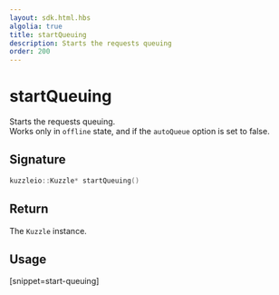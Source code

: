 ```yaml
---
layout: sdk.html.hbs
algolia: true
title: startQueuing
description: Starts the requests queuing
order: 200
---
```


# startQueuing

Starts the requests queuing.  
Works only in `offline` state, and if the `autoQueue` option is set to false.

## Signature

```cpp
kuzzleio::Kuzzle* startQueuing()
```

## Return

The `Kuzzle` instance.

## Usage

[snippet=start-queuing]
